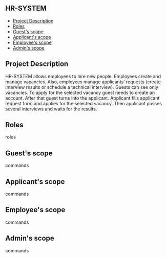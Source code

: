 ## HR-SYSTEM
* [Project Description](#project-description)
* [Roles](#roles)
* [Guest's scope](#guests-scope)
* [Applicant's scope](#applicants-scope)
* [Employee's scope](#employees-scope)
* [Admin's scope](#admins-scope)

## Project Description
HR-SYSTEM allows employees to hire new people. Employees create and manage vacancies. Also, employees manage applicants’ requests (create interview results or schedule a technical interview). Guests can see only vacancies. To apply for the selected vacancy guest needs to create an account. After that guest turns into the applicant. Applicant fills applicant request form and applies for the selected vacancy. Then applicant passes several interviews and waits for the results.

## Roles
roles

## Guest's scope
commands

## Applicant's scope
commands

## Employee's scope
commands

## Admin's scope
commands
